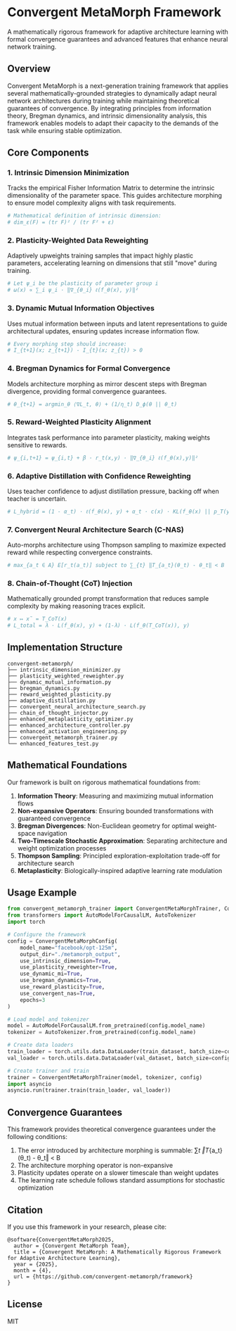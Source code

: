 # Convergent MetaMorph Framework

A mathematically rigorous framework for adaptive architecture learning with formal convergence guarantees and advanced features that enhance neural network training.

## Overview

Convergent MetaMorph is a next-generation training framework that applies several mathematically-grounded strategies to dynamically adapt neural network architectures during training while maintaining theoretical guarantees of convergence. By integrating principles from information theory, Bregman dynamics, and intrinsic dimensionality analysis, this framework enables models to adapt their capacity to the demands of the task while ensuring stable optimization.

## Core Components

### 1. Intrinsic Dimension Minimization

Tracks the empirical Fisher Information Matrix to determine the intrinsic dimensionality of the parameter space. This guides architecture morphing to ensure model complexity aligns with task requirements.

```python
# Mathematical definition of intrinsic dimension:
# dim_ε(F) = (tr F)² / (tr F² + ε)
```

### 2. Plasticity-Weighted Data Reweighting

Adaptively upweights training samples that impact highly plastic parameters, accelerating learning on dimensions that still "move" during training.

```python
# Let ψ_i be the plasticity of parameter group i
# ω(x) ∝ ∑_i ψ_i · ‖∇_{θ_i} ℓ(f_θ(x), y)‖²
```

### 3. Dynamic Mutual Information Objectives

Uses mutual information between inputs and latent representations to guide architectural updates, ensuring updates increase information flow.

```python
# Every morphing step should increase:
# I_{t+1}(x; z_{t+1}) - I_{t}(x; z_{t}) > 0
```

### 4. Bregman Dynamics for Formal Convergence

Models architecture morphing as mirror descent steps with Bregman divergence, providing formal convergence guarantees.

```python
# θ_{t+1} = argmin_θ ⟨∇L_t, θ⟩ + (1/η_t) D_ϕ(θ || θ_t)
```

### 5. Reward-Weighted Plasticity Alignment

Integrates task performance into parameter plasticity, making weights sensitive to rewards.

```python
# ψ_{i,t+1} = ψ_{i,t} + β · r_t(x,y) · ‖∇_{θ_i} ℓ(f_θ(x),y)‖²
```

### 6. Adaptive Distillation with Confidence Reweighting

Uses teacher confidence to adjust distillation pressure, backing off when teacher is uncertain.

```python
# L_hybrid = (1 - α_t) · ℓ(f_θ(x), y) + α_t · c(x) · KL(f_θ(x) || p_T(y|x))
```

### 7. Convergent Neural Architecture Search (C-NAS)

Auto-morphs architecture using Thompson sampling to maximize expected reward while respecting convergence constraints.

```python
# max_{a_t ∈ A} E[r_t(a_t)] subject to ∑_{t} ‖T_{a_t}(θ_t) - θ_t‖ < B
```

### 8. Chain-of-Thought (CoT) Injection

Mathematically grounded prompt transformation that reduces sample complexity by making reasoning traces explicit.

```python
# x ↦ x̃ = T_CoT(x)
# L_total = λ · L(f_θ(x), y) + (1-λ) · L(f_θ(T_CoT(x)), y)
```

## Implementation Structure

```
convergent-metamorph/
├── intrinsic_dimension_minimizer.py
├── plasticity_weighted_reweighter.py
├── dynamic_mutual_information.py
├── bregman_dynamics.py
├── reward_weighted_plasticity.py
├── adaptive_distillation.py
├── convergent_neural_architecture_search.py
├── chain_of_thought_injector.py
├── enhanced_metaplasticity_optimizer.py
├── enhanced_architecture_controller.py
├── enhanced_activation_engineering.py
├── convergent_metamorph_trainer.py
└── enhanced_features_test.py
```

## Mathematical Foundations

Our framework is built on rigorous mathematical foundations from:

1. **Information Theory**: Measuring and maximizing mutual information flows
2. **Non-expansive Operators**: Ensuring bounded transformations with guaranteed convergence
3. **Bregman Divergences**: Non-Euclidean geometry for optimal weight-space navigation
4. **Two-Timescale Stochastic Approximation**: Separating architecture and weight optimization processes
5. **Thompson Sampling**: Principled exploration-exploitation trade-off for architecture search
6. **Metaplasticity**: Biologically-inspired adaptive learning rate modulation

## Usage Example

```python
from convergent_metamorph_trainer import ConvergentMetaMorphTrainer, ConvergentMetaMorphConfig
from transformers import AutoModelForCausalLM, AutoTokenizer
import torch

# Configure the framework
config = ConvergentMetaMorphConfig(
    model_name="facebook/opt-125m",
    output_dir="./metamorph_output",
    use_intrinsic_dimension=True,
    use_plasticity_reweighter=True,
    use_dynamic_mi=True,
    use_bregman_dynamics=True,
    use_reward_plasticity=True,
    use_convergent_nas=True,
    epochs=3
)

# Load model and tokenizer
model = AutoModelForCausalLM.from_pretrained(config.model_name)
tokenizer = AutoTokenizer.from_pretrained(config.model_name)

# Create data loaders
train_loader = torch.utils.data.DataLoader(train_dataset, batch_size=config.micro_batch_size)
val_loader = torch.utils.data.DataLoader(val_dataset, batch_size=config.micro_batch_size)

# Create trainer and train
trainer = ConvergentMetaMorphTrainer(model, tokenizer, config)
import asyncio
asyncio.run(trainer.train(train_loader, val_loader))
```

## Convergence Guarantees

This framework provides theoretical convergence guarantees under the following conditions:

1. The error introduced by architecture morphing is summable: ∑_t ‖T_{a_t}(θ_t) - θ_t‖ < B
2. The architecture morphing operator is non-expansive
3. Plasticity updates operate on a slower timescale than weight updates
4. The learning rate schedule follows standard assumptions for stochastic optimization

## Citation

If you use this framework in your research, please cite:

```
@software{ConvergentMetaMorph2025,
  author = {Convergent MetaMorph Team},
  title = {Convergent MetaMorph: A Mathematically Rigorous Framework for Adaptive Architecture Learning},
  year = {2025},
  month = {4},
  url = {https://github.com/convergent-metamorph/framework}
}
```

## License

MIT
